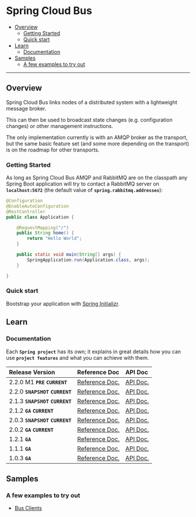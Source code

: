 # Spring Cloud Bus

+ [Overview](#overview)
    + [Getting Started](#getting-started)
    + [Quick start](#quick-start)
+ [Learn](#learn)
    + [Documentation](#documentation)
+ [Samples](#samples)
    + [A few examples to try out](#a-few-examples-to-try-out)

----------------------------------------------------------------------------------------------------

## Overview

Spring Cloud Bus links nodes of a distributed system with a lightweight message broker.

This can then be used to broadcast state changes (e.g. configuration changes) or other management instructions.

The only implementation currently is with an AMQP broker as the transport, but the same basic feature set (and some more depending on the transport) is on the roadmap for other transports.

### Getting Started

As long as Spring Cloud Bus AMQP and RabbitMQ are on the classpath any Spring Boot application will try to contact a RabbitMQ server on **`localhost:5672`** (the default value of **`spring.rabbitmq.addresses`**):

``` java
@Configuration
@EnableAutoConfiguration
@RestController
public class Application {

    @RequestMapping("/")
    public String home() {
        return "Hello World";
    }

    public static void main(String[] args) {
        SpringApplication.run(Application.class, args);
    }

}
```

### Quick start

Bootstrap your application with [Spring Initializr](https://start.spring.io/).

## Learn

### Documentation

Each **`Spring project`** has its own; it explains in great details how you can use **`project features`** and what you can achieve with them.

 Release Version                    | Reference Doc                                                                                 | API Doc
:-----------------------------------|:----------------------------------------------------------------------------------------------|:----------------------------------------------------------------------------------------
 2.2.0 M1 **`PRE`** **`CURRENT`**   | [Reference Doc.](https://cloud.spring.io/spring-cloud-static/spring-cloud-bus/2.2.0.M1/)      | [API Doc.](https://cloud.spring.io/spring-cloud-static/spring-cloud-bus/2.2.0.M1/)
 2.2.0 **`SNAPSHOT`** **`CURRENT`** | [Reference Doc.](https://cloud.spring.io/spring-cloud-bus/spring-cloud-bus.html)              | [API Doc.](https://cloud.spring.io/spring-cloud-bus/spring-cloud-bus.html)
 2.1.3 **`SNAPSHOT`** **`CURRENT`** | [Reference Doc.](https://cloud.spring.io/spring-cloud-bus/2.1.x/)                             | [API Doc.](https://cloud.spring.io/spring-cloud-bus/2.1.x/)
 2.1.2 **`GA`** **`CURRENT`**       | [Reference Doc.](https://cloud.spring.io/spring-cloud-static/spring-cloud-bus/2.1.2.RELEASE/) | [API Doc.](https://cloud.spring.io/spring-cloud-static/spring-cloud-bus/2.1.2.RELEASE/)
 2.0.3 **`SNAPSHOT`** **`CURRENT`** | [Reference Doc.](https://cloud.spring.io/spring-cloud-bus/2.0.x/)                             | [API Doc.](https://cloud.spring.io/spring-cloud-bus/2.0.x/)
 2.0.2 **`GA`** **`CURRENT`**       | [Reference Doc.](https://cloud.spring.io/spring-cloud-static/spring-cloud-bus/2.0.2.RELEASE/) | [API Doc.](https://cloud.spring.io/spring-cloud-static/spring-cloud-bus/2.0.2.RELEASE/)
 1.2.1 **`GA`**                     | [Reference Doc.](https://cloud.spring.io/spring-cloud-static/spring-cloud-bus/1.2.1.RELEASE/) | [API Doc.](https://github.com/spring-cloud/spring-cloud-bus)
 1.1.1 **`GA`**                     | [Reference Doc.](https://cloud.spring.io/spring-cloud-static/spring-cloud-bus/1.1.1.RELEASE/) | [API Doc.](https://github.com/spring-cloud/spring-cloud-bus)
 1.0.3 **`GA`**                     | [Reference Doc.](https://cloud.spring.io/spring-cloud-static/spring-cloud-bus/1.0.3.RELEASE/) | [API Doc.](https://github.com/spring-cloud/spring-cloud-bus)

## Samples

### A few examples to try out

+ [Bus Clients](https://github.com/spring-cloud-samples/customers-stores)


